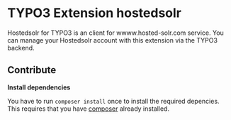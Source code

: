 TYPO3 Extension hostedsolr
===

Hostedsolr for TYPO3 is an client for wwww.hosted-solr.com service.
You can manage your Hostedsolr account with this extension via the TYPO3 backend.

Contribute
---

**Install dependencies**

You have to run `composer install` once to install the required depencies.
This requires that you have
[composer](https://getcomposer.org/doc/00-intro.md#installation-nix)
already installed.